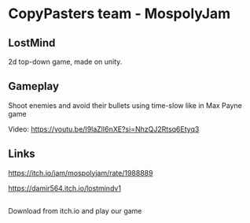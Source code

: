 # CopyPasters team - MospolyJam
## LostMind
2d top-down game, made on unity.
## Gameplay
Shoot enemies and avoid their bullets using time-slow like in Max Payne game

Video: https://youtu.be/I9laZlI6nXE?si=NhzQJ2Rtsq6Etyq3
## Links
https://itch.io/jam/mospolyjam/rate/1988889

https://damir564.itch.io/lostmindv1
##
Download from itch.io and play our game
